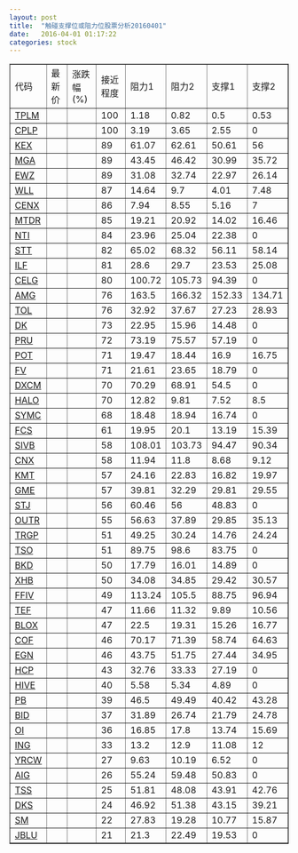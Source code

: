 ```yaml
---
layout: post
title:  "触碰支撑位或阻力位股票分析20160401"
date:   2016-04-01 01:17:22
categories: stock
---
```

<script type="text/javascript">
var stockList = []
stockList.push('gb_tplm');
stockList.push('gb_cplp');
stockList.push('gb_kex');
stockList.push('gb_mga');
stockList.push('gb_ewz');
stockList.push('gb_wll');
stockList.push('gb_cenx');
stockList.push('gb_mtdr');
stockList.push('gb_nti');
stockList.push('gb_stt');
stockList.push('gb_ilf');
stockList.push('gb_celg');
stockList.push('gb_amg');
stockList.push('gb_tol');
stockList.push('gb_dk');
stockList.push('gb_pru');
stockList.push('gb_pot');
stockList.push('gb_fv');
stockList.push('gb_dxcm');
stockList.push('gb_halo');
stockList.push('gb_symc');
stockList.push('gb_fcs');
stockList.push('gb_sivb');
stockList.push('gb_cnx');
stockList.push('gb_kmt');
stockList.push('gb_gme');
stockList.push('gb_stj');
stockList.push('gb_outr');
stockList.push('gb_trgp');
stockList.push('gb_tso');
stockList.push('gb_bkd');
stockList.push('gb_xhb');
stockList.push('gb_ffiv');
stockList.push('gb_tef');
stockList.push('gb_blox');
stockList.push('gb_cof');
stockList.push('gb_egn');
stockList.push('gb_hcp');
stockList.push('gb_hive');
stockList.push('gb_pb');
stockList.push('gb_bid');
stockList.push('gb_oi');
stockList.push('gb_ing');
stockList.push('gb_yrcw');
stockList.push('gb_aig');
stockList.push('gb_tss');
stockList.push('gb_dks');
stockList.push('gb_sm');
stockList.push('gb_jblu');
</script>
<table border="1">
 <tr>
 <td>代码</td>
 <td>最新价</td>
 <td>涨跌幅(%)</td>
 <td>接近程度</td>
 <td>阻力1</td>
 <td>阻力2</td>
 <td>支撑1</td>
 <td>支撑2</td>
</tr>
  <tr id="tplm" class="green">
  <td><a href="http://stock.finance.sina.com.cn/usstock/quotes/TPLM.html" target="_blank">TPLM</a></td><td></td><td></td><td>100</td><td>1.18</td><td>0.82</td><td>0.5</td><td>0.53</td></tr>
  <tr id="cplp" class="red">
  <td><a href="http://stock.finance.sina.com.cn/usstock/quotes/CPLP.html" target="_blank">CPLP</a></td><td></td><td></td><td>100</td><td>3.19</td><td>3.65</td><td>2.55</td><td>0</td></tr>
  <tr id="kex" class="red">
  <td><a href="http://stock.finance.sina.com.cn/usstock/quotes/KEX.html" target="_blank">KEX</a></td><td></td><td></td><td>89</td><td>61.07</td><td>62.61</td><td>50.61</td><td>56</td></tr>
  <tr id="mga" class="red">
  <td><a href="http://stock.finance.sina.com.cn/usstock/quotes/MGA.html" target="_blank">MGA</a></td><td></td><td></td><td>89</td><td>43.45</td><td>46.42</td><td>30.99</td><td>35.72</td></tr>
  <tr id="ewz" class="green">
  <td><a href="http://stock.finance.sina.com.cn/usstock/quotes/EWZ.html" target="_blank">EWZ</a></td><td></td><td></td><td>89</td><td>31.08</td><td>32.74</td><td>22.97</td><td>26.14</td></tr>
  <tr id="wll" class="green">
  <td><a href="http://stock.finance.sina.com.cn/usstock/quotes/WLL.html" target="_blank">WLL</a></td><td></td><td></td><td>87</td><td>14.64</td><td>9.7</td><td>4.01</td><td>7.48</td></tr>
  <tr id="cenx" class="green">
  <td><a href="http://stock.finance.sina.com.cn/usstock/quotes/CENX.html" target="_blank">CENX</a></td><td></td><td></td><td>86</td><td>7.94</td><td>8.55</td><td>5.16</td><td>7</td></tr>
  <tr id="mtdr" class="red">
  <td><a href="http://stock.finance.sina.com.cn/usstock/quotes/MTDR.html" target="_blank">MTDR</a></td><td></td><td></td><td>85</td><td>19.21</td><td>20.92</td><td>14.02</td><td>16.46</td></tr>
  <tr id="nti" class="red">
  <td><a href="http://stock.finance.sina.com.cn/usstock/quotes/NTI.html" target="_blank">NTI</a></td><td></td><td></td><td>84</td><td>23.96</td><td>25.04</td><td>22.38</td><td>0</td></tr>
  <tr id="stt" class="green">
  <td><a href="http://stock.finance.sina.com.cn/usstock/quotes/STT.html" target="_blank">STT</a></td><td></td><td></td><td>82</td><td>65.02</td><td>68.32</td><td>56.11</td><td>58.14</td></tr>
  <tr id="ilf" class="green">
  <td><a href="http://stock.finance.sina.com.cn/usstock/quotes/ILF.html" target="_blank">ILF</a></td><td></td><td></td><td>81</td><td>28.6</td><td>29.7</td><td>23.53</td><td>25.08</td></tr>
  <tr id="celg" class="red">
  <td><a href="http://stock.finance.sina.com.cn/usstock/quotes/CELG.html" target="_blank">CELG</a></td><td></td><td></td><td>80</td><td>100.72</td><td>105.73</td><td>94.39</td><td>0</td></tr>
  <tr id="amg" class="red">
  <td><a href="http://stock.finance.sina.com.cn/usstock/quotes/AMG.html" target="_blank">AMG</a></td><td></td><td></td><td>76</td><td>163.5</td><td>166.32</td><td>152.33</td><td>134.71</td></tr>
  <tr id="tol" class="green">
  <td><a href="http://stock.finance.sina.com.cn/usstock/quotes/TOL.html" target="_blank">TOL</a></td><td></td><td></td><td>76</td><td>32.92</td><td>37.67</td><td>27.23</td><td>28.93</td></tr>
  <tr id="dk" class="green">
  <td><a href="http://stock.finance.sina.com.cn/usstock/quotes/DK.html" target="_blank">DK</a></td><td></td><td></td><td>73</td><td>22.95</td><td>15.96</td><td>14.48</td><td>0</td></tr>
  <tr id="pru" class="red">
  <td><a href="http://stock.finance.sina.com.cn/usstock/quotes/PRU.html" target="_blank">PRU</a></td><td></td><td></td><td>72</td><td>73.19</td><td>75.57</td><td>57.19</td><td>0</td></tr>
  <tr id="pot" class="green">
  <td><a href="http://stock.finance.sina.com.cn/usstock/quotes/POT.html" target="_blank">POT</a></td><td></td><td></td><td>71</td><td>19.47</td><td>18.44</td><td>16.9</td><td>16.75</td></tr>
  <tr id="fv" class="red">
  <td><a href="http://stock.finance.sina.com.cn/usstock/quotes/FV.html" target="_blank">FV</a></td><td></td><td></td><td>71</td><td>21.61</td><td>23.65</td><td>18.79</td><td>0</td></tr>
  <tr id="dxcm" class="red">
  <td><a href="http://stock.finance.sina.com.cn/usstock/quotes/DXCM.html" target="_blank">DXCM</a></td><td></td><td></td><td>70</td><td>70.29</td><td>68.91</td><td>54.5</td><td>0</td></tr>
  <tr id="halo" class="red">
  <td><a href="http://stock.finance.sina.com.cn/usstock/quotes/HALO.html" target="_blank">HALO</a></td><td></td><td></td><td>70</td><td>12.82</td><td>9.81</td><td>7.52</td><td>8.5</td></tr>
  <tr id="symc" class="red">
  <td><a href="http://stock.finance.sina.com.cn/usstock/quotes/SYMC.html" target="_blank">SYMC</a></td><td></td><td></td><td>68</td><td>18.48</td><td>18.94</td><td>16.74</td><td>0</td></tr>
  <tr id="fcs" class="green">
  <td><a href="http://stock.finance.sina.com.cn/usstock/quotes/FCS.html" target="_blank">FCS</a></td><td></td><td></td><td>61</td><td>19.95</td><td>20.1</td><td>13.19</td><td>15.39</td></tr>
  <tr id="sivb" class="red">
  <td><a href="http://stock.finance.sina.com.cn/usstock/quotes/SIVB.html" target="_blank">SIVB</a></td><td></td><td></td><td>58</td><td>108.01</td><td>103.73</td><td>94.47</td><td>90.34</td></tr>
  <tr id="cnx" class="red">
  <td><a href="http://stock.finance.sina.com.cn/usstock/quotes/CNX.html" target="_blank">CNX</a></td><td></td><td></td><td>58</td><td>11.94</td><td>11.8</td><td>8.68</td><td>9.12</td></tr>
  <tr id="kmt" class="red">
  <td><a href="http://stock.finance.sina.com.cn/usstock/quotes/KMT.html" target="_blank">KMT</a></td><td></td><td></td><td>57</td><td>24.16</td><td>22.83</td><td>16.82</td><td>19.97</td></tr>
  <tr id="gme" class="red">
  <td><a href="http://stock.finance.sina.com.cn/usstock/quotes/GME.html" target="_blank">GME</a></td><td></td><td></td><td>57</td><td>39.81</td><td>32.29</td><td>29.81</td><td>29.55</td></tr>
  <tr id="stj" class="red">
  <td><a href="http://stock.finance.sina.com.cn/usstock/quotes/STJ.html" target="_blank">STJ</a></td><td></td><td></td><td>56</td><td>60.46</td><td>56</td><td>48.83</td><td>0</td></tr>
  <tr id="outr" class="green">
  <td><a href="http://stock.finance.sina.com.cn/usstock/quotes/OUTR.html" target="_blank">OUTR</a></td><td></td><td></td><td>55</td><td>56.63</td><td>37.89</td><td>29.85</td><td>35.13</td></tr>
  <tr id="trgp" class="red">
  <td><a href="http://stock.finance.sina.com.cn/usstock/quotes/TRGP.html" target="_blank">TRGP</a></td><td></td><td></td><td>51</td><td>49.25</td><td>30.24</td><td>14.76</td><td>24.24</td></tr>
  <tr id="tso" class="green">
  <td><a href="http://stock.finance.sina.com.cn/usstock/quotes/TSO.html" target="_blank">TSO</a></td><td></td><td></td><td>51</td><td>89.75</td><td>98.6</td><td>83.75</td><td>0</td></tr>
  <tr id="bkd" class="red">
  <td><a href="http://stock.finance.sina.com.cn/usstock/quotes/BKD.html" target="_blank">BKD</a></td><td></td><td></td><td>50</td><td>17.79</td><td>16.01</td><td>14.89</td><td>0</td></tr>
  <tr id="xhb" class="red">
  <td><a href="http://stock.finance.sina.com.cn/usstock/quotes/XHB.html" target="_blank">XHB</a></td><td></td><td></td><td>50</td><td>34.08</td><td>34.85</td><td>29.42</td><td>30.57</td></tr>
  <tr id="ffiv" class="green">
  <td><a href="http://stock.finance.sina.com.cn/usstock/quotes/FFIV.html" target="_blank">FFIV</a></td><td></td><td></td><td>49</td><td>113.24</td><td>105.5</td><td>88.75</td><td>96.94</td></tr>
  <tr id="tef" class="red">
  <td><a href="http://stock.finance.sina.com.cn/usstock/quotes/TEF.html" target="_blank">TEF</a></td><td></td><td></td><td>47</td><td>11.66</td><td>11.32</td><td>9.89</td><td>10.56</td></tr>
  <tr id="blox" class="green">
  <td><a href="http://stock.finance.sina.com.cn/usstock/quotes/BLOX.html" target="_blank">BLOX</a></td><td></td><td></td><td>47</td><td>22.5</td><td>19.31</td><td>15.26</td><td>16.77</td></tr>
  <tr id="cof" class="red">
  <td><a href="http://stock.finance.sina.com.cn/usstock/quotes/COF.html" target="_blank">COF</a></td><td></td><td></td><td>46</td><td>70.17</td><td>71.39</td><td>58.74</td><td>64.63</td></tr>
  <tr id="egn" class="green">
  <td><a href="http://stock.finance.sina.com.cn/usstock/quotes/EGN.html" target="_blank">EGN</a></td><td></td><td></td><td>46</td><td>43.75</td><td>51.75</td><td>27.44</td><td>34.95</td></tr>
  <tr id="hcp" class="red">
  <td><a href="http://stock.finance.sina.com.cn/usstock/quotes/HCP.html" target="_blank">HCP</a></td><td></td><td></td><td>43</td><td>32.76</td><td>33.33</td><td>27.19</td><td>0</td></tr>
  <tr id="hive" class="green">
  <td><a href="http://stock.finance.sina.com.cn/usstock/quotes/HIVE.html" target="_blank">HIVE</a></td><td></td><td></td><td>40</td><td>5.58</td><td>5.34</td><td>4.89</td><td>0</td></tr>
  <tr id="pb" class="red">
  <td><a href="http://stock.finance.sina.com.cn/usstock/quotes/PB.html" target="_blank">PB</a></td><td></td><td></td><td>39</td><td>46.5</td><td>49.49</td><td>40.42</td><td>43.28</td></tr>
  <tr id="bid" class="red">
  <td><a href="http://stock.finance.sina.com.cn/usstock/quotes/BID.html" target="_blank">BID</a></td><td></td><td></td><td>37</td><td>31.89</td><td>26.74</td><td>21.79</td><td>24.78</td></tr>
  <tr id="oi" class="green">
  <td><a href="http://stock.finance.sina.com.cn/usstock/quotes/OI.html" target="_blank">OI</a></td><td></td><td></td><td>36</td><td>16.85</td><td>17.8</td><td>13.74</td><td>15.69</td></tr>
  <tr id="ing" class="green">
  <td><a href="http://stock.finance.sina.com.cn/usstock/quotes/ING.html" target="_blank">ING</a></td><td></td><td></td><td>33</td><td>13.2</td><td>12.9</td><td>11.08</td><td>12</td></tr>
  <tr id="yrcw" class="red">
  <td><a href="http://stock.finance.sina.com.cn/usstock/quotes/YRCW.html" target="_blank">YRCW</a></td><td></td><td></td><td>27</td><td>9.63</td><td>10.19</td><td>6.52</td><td>0</td></tr>
  <tr id="aig" class="red">
  <td><a href="http://stock.finance.sina.com.cn/usstock/quotes/AIG.html" target="_blank">AIG</a></td><td></td><td></td><td>26</td><td>55.24</td><td>59.48</td><td>50.83</td><td>0</td></tr>
  <tr id="tss" class="red">
  <td><a href="http://stock.finance.sina.com.cn/usstock/quotes/TSS.html" target="_blank">TSS</a></td><td></td><td></td><td>25</td><td>51.81</td><td>48.08</td><td>43.91</td><td>42.76</td></tr>
  <tr id="dks" class="red">
  <td><a href="http://stock.finance.sina.com.cn/usstock/quotes/DKS.html" target="_blank">DKS</a></td><td></td><td></td><td>24</td><td>46.92</td><td>51.38</td><td>43.15</td><td>39.21</td></tr>
  <tr id="sm" class="red">
  <td><a href="http://stock.finance.sina.com.cn/usstock/quotes/SM.html" target="_blank">SM</a></td><td></td><td></td><td>22</td><td>27.83</td><td>19.28</td><td>10.77</td><td>15.87</td></tr>
  <tr id="jblu" class="red">
  <td><a href="http://stock.finance.sina.com.cn/usstock/quotes/JBLU.html" target="_blank">JBLU</a></td><td></td><td></td><td>21</td><td>21.3</td><td>22.49</td><td>19.53</td><td>0</td></tr>
</table>
